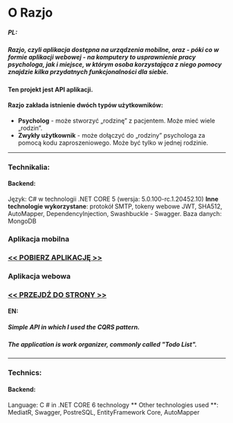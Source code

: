 # O Razjo

##### PL:
##### Razjo, czyli aplikacja dostępna na urządzenia mobilne, oraz - póki co w formie aplikacji webowej - na komputery to usprawnienie pracy psychologa, jak i miejsce, w którym osoba korzystająca z niego pomocy znajdzie kilka przydatnych funkcjonalności dla siebie. 
#### Ten projekt jest API aplikacji. 

#### Razjo zakłada istnienie dwóch typów użytkowników:
* **Psycholog** - może stworzyć „rodzinę” z pacjentem. Może mieć wiele „rodzin”.
* **Zwykły użytkownik** - może dołączyć do „rodziny” psychologa za pomocą kodu zaproszeniowego. Może być tylko w jednej rodzinie.

------------

### Technikalia:
#### Backend:
 Język: C# w technologii .NET CORE 5 (wersja: 5.0.100-rc.1.20452.10)
 **Inne technologie wykorzystane**: protokół SMTP, tokeny webowe JWT, SHA512, 
 AutoMapper, DependencyInjection, Swashbuckle - Swagger.
Baza danych: MongoDB


### Aplikacja mobilna
### **[<< POBIERZ APLIKACJĘ >>](https://www.dropbox.com/s/23rw85sp8ryv8il/Razjo.apk?dl=1 "<< POBIERZ APLIKACJĘ >>")**

### Aplikacja webowa
### **[<< PRZEJDŹ DO STRONY >>](https://razjo.azurewebsites.net "<< PRZEJDŹ DO STRONY >>")**



#### EN:
##### Simple API in which I used the CQRS pattern.

##### The application is work organizer, commonly called "Todo List".

------------

### Technics:
#### Backend:
 Language: C # in .NET CORE 6 technology
 ** Other technologies used **: MediatR, Swagger, PostreSQL, EntityFramework Core, AutoMapper
